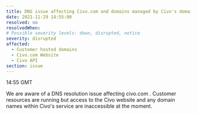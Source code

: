 ```yaml
---
title: DNS issue affecting Civo.com and domains managed by Civo's domain functionality
date: 2021-11-29 14:55:00
resolved: no
resolvedWhen: 
# Possible severity levels: down, disrupted, notice
severity: disrupted
affected:
  - Customer hosted domains
  - Civo.com Website
  - Civo API
section: issue
---
```


14:55 GMT

We are aware of a DNS resolution issue affecting civo.com . Customer resources are running but access to the Civo website and any domain names within Civo's service are inaccessible at the moment.
